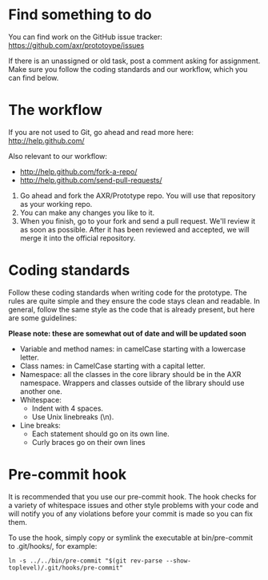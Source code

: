 Find something to do
====================
You can find work on the GitHub issue tracker: https://github.com/axr/prototoype/issues

If there is an unassigned or old task, post a comment asking for assignment.
Make sure you follow the coding standards and our workflow, which you can find
below.

The workflow
============
If you are not used to Git, go ahead and read more here: http://help.github.com/

Also relevant to our workflow:

 * http://help.github.com/fork-a-repo/
 * http://help.github.com/send-pull-requests/

1. Go ahead and fork the AXR/Prototype repo. You will use that repository as
your working repo.
2. You can make any changes you like to it.
3. When you finish, go to your fork and send a pull request. We'll review it as
soon as possible. After it has been reviewed and accepted, we will merge it into
the official repository.

Coding standards
================
Follow these coding standards when writing code for the prototype. The rules are
quite simple and they ensure the code stays clean and readable. In general,
follow the same style as the code that is already present, but here are some
guidelines:

**Please note: these are somewhat out of date and will be updated soon**

- Variable and method names: in camelCase starting with a lowercase letter.
- Class names: in CamelCase starting with a capital letter.
- Namespace: all the classes in the core library should be in the AXR namespace.
  Wrappers and classes outside of the library should use another one.
- Whitespace:
  - Indent with 4 spaces.
  - Use Unix linebreaks (\n).
- Line breaks:
  - Each statement should go on its own line.
  - Curly braces go on their own lines

Pre-commit hook
===============
It is recommended that you use our pre-commit hook. The hook checks for a
variety of whitespace issues and other style problems with your code and will
notify you of any violations before your commit is made so you can fix them.

To use the hook, simply copy or symlink the executable at bin/pre-commit to
.git/hooks/, for example:

    ln -s ../../bin/pre-commit "$(git rev-parse --show-toplevel)/.git/hooks/pre-commit"
